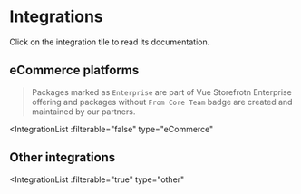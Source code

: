 # Integrations

Click on the integration tile to read its documentation.

## eCommerce platforms

> Packages marked as `Enterprise` are part of Vue Storefrotn Enterprise offering and packages without `From Core Team` badge are created and maintained by our partners.

<IntegrationList
  :filterable="false"
  type="eCommerce"
>
</IntegrationList>

## Other integrations

<IntegrationList
  :filterable="true"
  type="other"
>
</IntegrationList>
